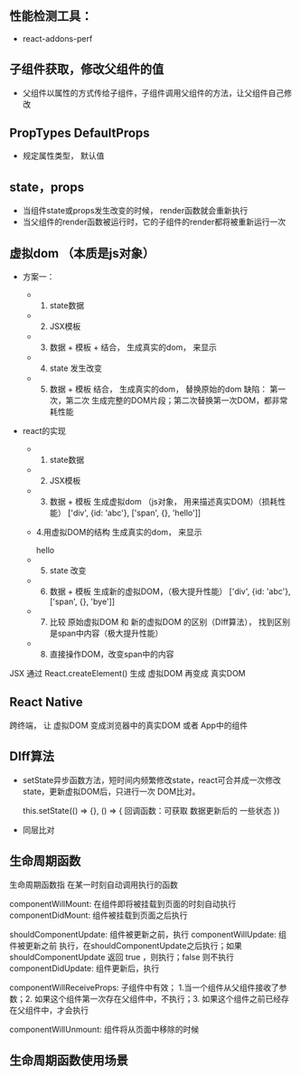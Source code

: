 ## 性能检测工具： 
  - react-addons-perf

## 子组件获取，修改父组件的值
  - 父组件以属性的方式传给子组件，子组件调用父组件的方法，让父组件自己修改

## PropTypes DefaultProps
  - 规定属性类型， 默认值

## state，props
  - 当组件state或props发生改变的时候， render函数就会重新执行
  - 当父组件的render函数被运行时，它的子组件的render都将被重新运行一次

## 虚拟dom （本质是js对象）
  - 方案一：
    - 1. state数据
    - 2. JSX模板
    - 3. 数据 + 模板 + 结合， 生成真实的dom， 来显示
    - 4. state 发生改变
    - 5. 数据 + 模板 结合， 生成真实的dom， 替换原始的dom
    缺陷： 第一次，第二次 生成完整的DOM片段；第二次替换第一次DOM，都非常耗性能

  - react的实现
    - 1. state数据
    - 2. JSX模板
    - 3.  数据 + 模板 生成虚拟dom （js对象， 用来描述真实DOM）（损耗性能）
      ['div', {id: 'abc'}, ['span', {}, 'hello']]

    - 4.用虚拟DOM的结构 生成真实的dom， 来显示
      <div id="abc"><span>hello</span></div>
    
    - 5. state 改变

    - 6. 数据 + 模板 生成新的虚拟DOM，（极大提升性能）
      ['div', {id: 'abc'}, ['span', {}, 'bye']]

    - 7. 比较 原始虚拟DOM 和 新的虚拟DOM 的区别（DIff算法）， 找到区别是span中内容（极大提升性能）
    - 8. 直接操作DOM，改变span中的内容

JSX 通过 React.createElement() 生成 虚拟DOM 再变成 真实DOM

## React Native
  跨终端， 让 虚拟DOM 变成浏览器中的真实DOM 或者 App中的组件

## DIff算法
  - setState异步函数方法，短时间内频繁修改state，react可合并成一次修改state，更新虚拟DOM后，只进行一次 DOM比对。

    this.setState(() => {}, () => {
      回调函数：可获取 数据更新后的 一些状态
    })
  - 同层比对

## 生命周期函数
  生命周期函数指 在某一时刻自动调用执行的函数

  componentWillMount: 在组件即将被挂载到页面的时刻自动执行
  componentDidMount: 组件被挂载到页面之后执行

  shouldComponentUpdate: 组件被更新之前，执行
  componentWillUpdate: 组件被更新之前 执行，在shouldComponentUpdate之后执行；如果shouldComponentUpdate 返回 true ，则执行；false 则不执行
  componentDidUpdate: 组件更新后，执行

  componentWillReceiveProps: 子组件中有效； 1.当一个组件从父组件接收了参数；2. 如果这个组件第一次存在父组件中，不执行；3. 如果这个组件之前已经存在父组件中，才会执行

  componentWillUnmount: 组件将从页面中移除的时候

## 生命周期函数使用场景


